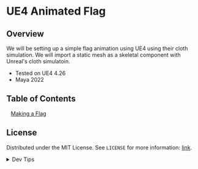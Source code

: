 # UE4 Animated Flag


<!-- OVERVIEW -->
## Overview

We will be setting up a simple flag animation using UE4 using their cloth simulation. We will import a static mesh as a skeletal component with Unreal's cloth simulatoin.
  

* Tested on UE4 4.26
* Maya 2022

<!-- TOC -->
## Table of Contents
<kbd></kbd> &nbsp;&nbsp; [Making a Flag](setting-up/README.md#user-content-making-flag) <br>


<!-- LICENSE -->
## License
Distributed under the MIT License. See `LICENSE` for more information: [link](LICENSE).


</p>
</details>
<details><summary>Dev Tips</summary>
make git m="add commit message"
</details>

